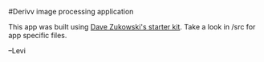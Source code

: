 #Derivv image processing application

This app was built using [Dave Zukowski's starter kit](https://github.com/davezuko/react-redux-starter-kit). Take a look in
/src for app specific files.

–Levi
